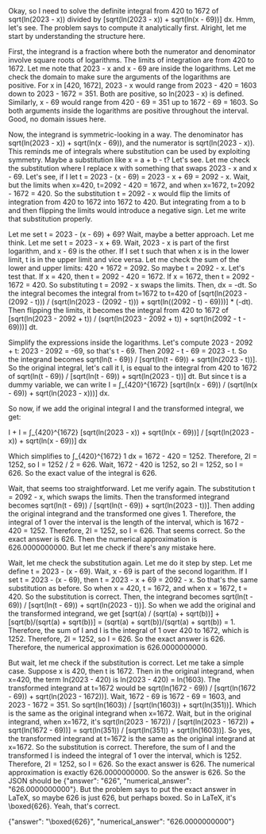 <think>
Okay, so I need to solve the definite integral from 420 to 1672 of sqrt(ln(2023 - x)) divided by [sqrt(ln(2023 - x)) + sqrt(ln(x - 69))] dx. Hmm, let's see. The problem says to compute it analytically first. Alright, let me start by understanding the structure here.

First, the integrand is a fraction where both the numerator and denominator involve square roots of logarithms. The limits of integration are from 420 to 1672. Let me note that 2023 - x and x - 69 are inside the logarithms. Let me check the domain to make sure the arguments of the logarithms are positive. For x in [420, 1672], 2023 - x would range from 2023 - 420 = 1603 down to 2023 - 1672 = 351. Both are positive, so ln(2023 - x) is defined. Similarly, x - 69 would range from 420 - 69 = 351 up to 1672 - 69 = 1603. So both arguments inside the logarithms are positive throughout the interval. Good, no domain issues here.

Now, the integrand is symmetric-looking in a way. The denominator has sqrt(ln(2023 - x)) + sqrt(ln(x - 69)), and the numerator is sqrt(ln(2023 - x)). This reminds me of integrals where substitution can be used by exploiting symmetry. Maybe a substitution like x = a + b - t? Let's see. Let me check the substitution where I replace x with something that swaps 2023 - x and x - 69. Let's see, if I let t = 2023 - (x - 69) = 2023 - x + 69 = 2092 - x. Wait, but the limits when x=420, t=2092 - 420 = 1672, and when x=1672, t=2092 - 1672 = 420. So the substitution t = 2092 - x would flip the limits of integration from 420 to 1672 into 1672 to 420. But integrating from a to b and then flipping the limits would introduce a negative sign. Let me write that substitution properly.

Let me set t = 2023 - (x - 69) + 69? Wait, maybe a better approach. Let me think. Let me set t = 2023 - x + 69. Wait, 2023 - x is part of the first logarithm, and x - 69 is the other. If I set t such that when x is in the lower limit, t is in the upper limit and vice versa. Let me check the sum of the lower and upper limits: 420 + 1672 = 2092. So maybe t = 2092 - x. Let's test that. If x = 420, then t = 2092 - 420 = 1672. If x = 1672, then t = 2092 - 1672 = 420. So substituting t = 2092 - x swaps the limits. Then, dx = -dt. So the integral becomes the integral from t=1672 to t=420 of [sqrt(ln(2023 - (2092 - t))) / (sqrt(ln(2023 - (2092 - t))) + sqrt(ln((2092 - t) - 69)))] * (-dt). Then flipping the limits, it becomes the integral from 420 to 1672 of [sqrt(ln(2023 - 2092 + t)) / (sqrt(ln(2023 - 2092 + t)) + sqrt(ln(2092 - t - 69)))] dt.

Simplify the expressions inside the logarithms. Let's compute 2023 - 2092 + t: 2023 - 2092 = -69, so that's t - 69. Then 2092 - t - 69 = 2023 - t. So the integrand becomes sqrt(ln(t - 69)) / [sqrt(ln(t - 69)) + sqrt(ln(2023 - t))]. So the original integral, let's call it I, is equal to the integral from 420 to 1672 of sqrt(ln(t - 69)) / [sqrt(ln(t - 69)) + sqrt(ln(2023 - t))] dt. But since t is a dummy variable, we can write I = ∫_{420}^{1672} [sqrt(ln(x - 69)) / (sqrt(ln(x - 69)) + sqrt(ln(2023 - x)))] dx.

So now, if we add the original integral I and the transformed integral, we get:

I + I = ∫_{420}^{1672} [sqrt(ln(2023 - x)) + sqrt(ln(x - 69))] / [sqrt(ln(2023 - x)) + sqrt(ln(x - 69))] dx

Which simplifies to ∫_{420}^{1672} 1 dx = 1672 - 420 = 1252. Therefore, 2I = 1252, so I = 1252 / 2 = 626. Wait, 1672 - 420 is 1252, so 2I = 1252, so I = 626. So the exact value of the integral is 626.

Wait, that seems too straightforward. Let me verify again. The substitution t = 2092 - x, which swaps the limits. Then the transformed integrand becomes sqrt(ln(t - 69)) / [sqrt(ln(t - 69)) + sqrt(ln(2023 - t))]. Then adding the original integrand and the transformed one gives 1. Therefore, the integral of 1 over the interval is the length of the interval, which is 1672 - 420 = 1252. Therefore, 2I = 1252, so I = 626. That seems correct. So the exact answer is 626. Then the numerical approximation is 626.0000000000. But let me check if there's any mistake here.

Wait, let me check the substitution again. Let me do it step by step. Let me define t = 2023 - (x - 69). Wait, x - 69 is part of the second logarithm. If I set t = 2023 - (x - 69), then t = 2023 - x + 69 = 2092 - x. So that's the same substitution as before. So when x = 420, t = 1672, and when x = 1672, t = 420. So the substitution is correct. Then, the integrand becomes sqrt(ln(t - 69)) / [sqrt(ln(t - 69)) + sqrt(ln(2023 - t))]. So when we add the original and the transformed integrand, we get [sqrt(a) / (sqrt(a) + sqrt(b))] + [sqrt(b)/(sqrt(a) + sqrt(b))] = (sqrt(a) + sqrt(b))/(sqrt(a) + sqrt(b)) = 1. Therefore, the sum of I and I is the integral of 1 over 420 to 1672, which is 1252. Therefore, 2I = 1252, so I = 626. So the exact answer is 626. Therefore, the numerical approximation is 626.0000000000. 

But wait, let me check if the substitution is correct. Let me take a simple case. Suppose x is 420, then t is 1672. Then in the original integrand, when x=420, the term ln(2023 - 420) is ln(2023 - 420) = ln(1603). The transformed integrand at t=1672 would be sqrt(ln(1672 - 69)) / [sqrt(ln(1672 - 69)) + sqrt(ln(2023 - 1672))]. Wait, 1672 - 69 is 1672 - 69 = 1603, and 2023 - 1672 = 351. So sqrt(ln(1603)) / [sqrt(ln(1603)) + sqrt(ln(351))]. Which is the same as the original integrand when x=1672. Wait, but in the original integrand, when x=1672, it's sqrt(ln(2023 - 1672)) / [sqrt(ln(2023 - 1672)) + sqrt(ln(1672 - 69))] = sqrt(ln(351)) / [sqrt(ln(351)) + sqrt(ln(1603))]. So yes, the transformed integrand at t=1672 is the same as the original integrand at x=1672. So the substitution is correct. Therefore, the sum of I and the transformed I is indeed the integral of 1 over the interval, which is 1252. Therefore, 2I = 1252, so I = 626. So the exact answer is 626. The numerical approximation is exactly 626.0000000000. So the answer is 626. So the JSON should be {"answer": "626", "numerical_answer": "626.0000000000"}. But the problem says to put the exact answer in LaTeX, so maybe 626 is just 626, but perhaps boxed. So in LaTeX, it's \boxed{626}. Yeah, that's correct.
</think>

{"answer": "\\boxed{626}", "numerical_answer": "626.0000000000"}